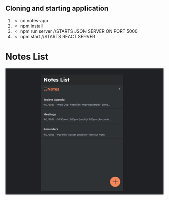 
## Cloning and starting application
1. - cd notes-app
2. - npm install
3. - npm run server //STARTS JSON SERVER ON PORT 5000
4. - npm start  //STARTS REACT SERVER


# Notes List
<img src="./Notes.PNG">  

